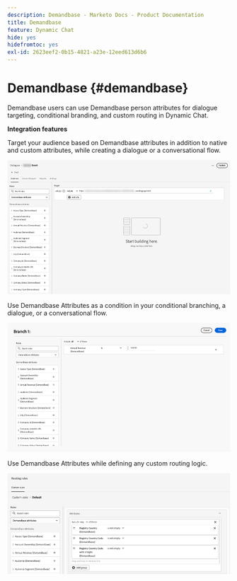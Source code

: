 ```yaml
---
description: Demandbase - Marketo Docs - Product Documentation
title: Demandbase
feature: Dynamic Chat
hide: yes
hidefromtoc: yes
exl-id: 2623eef2-0b15-4821-a23e-12eed613d6b6
---
```

# Demandbase {#demandbase}

Demandbase users can use Demandbase person attributes for dialogue targeting, conditional branding, and custom routing in Dynamic Chat.

**Integration features**

Target your audience based on Demandbase attributes in addition to native and custom attributes, while creating a dialogue or a conversational flow.

   ![](assets/demandbase-1.png)

Use Demandbase Attributes as a condition in your conditional branching, a dialogue, or a conversational flow.

   ![](assets/demandbase-2.png)

Use Demandbase Attributes while defining any custom routing logic.

   ![](assets/demandbase-3.png)
